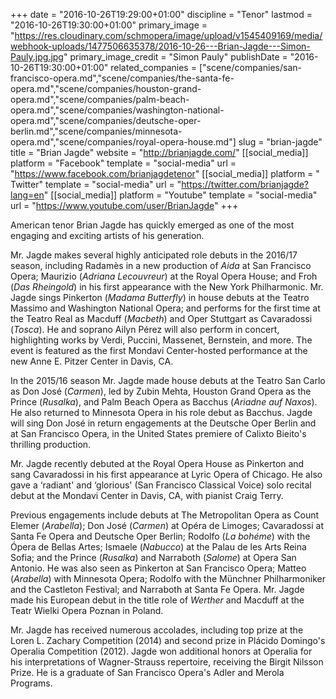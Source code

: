 +++
date = "2016-10-26T19:29:00+01:00"
discipline = "Tenor"
lastmod = "2016-10-26T19:30:00+01:00"
primary_image = "https://res.cloudinary.com/schmopera/image/upload/v1545409169/media/webhook-uploads/1477506635378/2016-10-26---Brian-Jagde---Simon-Pauly.jpg.jpg"
primary_image_credit = "Simon Pauly"
publishDate = "2016-10-26T19:30:00+01:00"
related_companies = ["scene/companies/san-francisco-opera.md","scene/companies/the-santa-fe-opera.md","scene/companies/houston-grand-opera.md","scene/companies/palm-beach-opera.md","scene/companies/washington-national-opera.md","scene/companies/deutsche-oper-berlin.md","scene/companies/minnesota-opera.md","scene/companies/royal-opera-house.md"]
slug = "brian-jagde"
title = "Brian Jagde"
website = "http://brianjagde.com/"
[[social_media]]
platform = "Facebook"
template = "social-media"
url = "https://www.facebook.com/brianjagdetenor"
[[social_media]]
platform = " Twitter"
template = "social-media"
url = "https://twitter.com/brianjagde?lang=en"
[[social_media]]
platform = "Youtube"
template = "social-media"
url = "https://www.youtube.com/user/BrianJagde"
+++

American tenor Brian Jagde has quickly emerged as one of the most engaging and exciting artists of his generation.

Mr. Jagde makes several highly anticipated role debuts in the 2016/17 season, including Radamès in a new production of *Aida* at San Francisco Opera; Maurizio (*Adriana Lecouvreur*) at the Royal Opera House; and Froh (*Das Rheingold*) in his first appearance with the New York Philharmonic. Mr. Jagde sings Pinkerton (*Madama Butterfly*) in house debuts at the Teatro Massimo and Washington National Opera; and performs for the first time at the Teatro Real as Macduff (*Macbeth*) and Oper Stuttgart as Cavaradossi (*Tosca*). He and soprano Ailyn Pérez will also perform in concert, highlighting works by Verdi, Puccini, Massenet, Bernstein, and more. The event is featured as the first Mondavi Center-hosted performance at the new Anne E. Pitzer Center in Davis, CA.

In the 2015/16 season Mr. Jagde made house debuts at the Teatro San Carlo as Don José (*Carmen*), led by Zubin Mehta, Houston Grand Opera as the Prince (*Rusalka*), and Palm Beach Opera as Bacchus (*Ariadne auf Naxos*). He also returned to Minnesota Opera in his role debut as Bacchus. Jagde will sing Don José in return engagements at the Deutsche Oper Berlin and at San Francisco Opera, in the United States premiere of Calixto Bieito's thrilling production.

Mr. Jagde recently debuted at the Royal Opera House as Pinkerton and sang Cavaradossi in his first appearance at Lyric Opera of Chicago. He also gave a ‘radiant' and ‘glorious' (San Francisco Classical Voice) solo recital debut at the Mondavi Center in Davis, CA, with pianist Craig Terry.

Previous engagements include debuts at The Metropolitan Opera as Count Elemer (*Arabella*); Don José (*Carmen*) at Opéra de Limoges; Cavaradossi at Santa Fe Opera and Deutsche Oper Berlin; Rodolfo (*La bohéme*) with the Ópera de Bellas Artes; Ismaele (*Nabucco*) at the Palau de les Arts Reina Sofia; and the Prince (*Rusalka*) and Narraboth (*Salome*) at Opera San Antonio. He was also seen as Pinkerton at San Francisco Opera; Matteo (*Arabella*) with Minnesota Opera; Rodolfo with the Münchner Philharmoniker and the Castleton Festival; and Narraboth at Santa Fe Opera. Mr. Jagde made his European debut in the title role of *Werther* and Macduff at the Teatr Wielki Opera Poznan in Poland.

Mr. Jagde has received numerous accolades, including top prize at the Loren L. Zachary Competition (2014) and second prize in Plácido Domingo's Operalia Competition (2012). Jagde won additional honors at Operalia for his interpretations of Wagner-Strauss repertoire, receiving the Birgit Nilsson Prize. He is a graduate of San Francisco Opera's Adler and Merola Programs.
